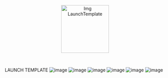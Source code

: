 <p align="center">
  <img src="https://github.com/user-attachments/assets/93e40c5c-0cb2-45fa-9035-a925a4409869" alt="Img LaunchTemplate" width="150">
</p>
<br>

LAUNCH TEMPLATE
![image](https://github.com/user-attachments/assets/c3fb650c-19e5-4ea4-a38f-1d2d21c7915b)
![image](https://github.com/user-attachments/assets/0e9a0062-8fd5-48a9-aacd-73144718a155)
![image](https://github.com/user-attachments/assets/ebc0f591-b28b-4486-8e82-8a41dc31d04d)
![image](https://github.com/user-attachments/assets/db902fa7-2eaa-40c6-975d-f31a040fd340)
![image](https://github.com/user-attachments/assets/e15e79c4-7494-4a77-ac35-6747e0ad4999)
![image](https://github.com/user-attachments/assets/beb22991-f4ad-4b26-85d7-02afc7b0dba9)